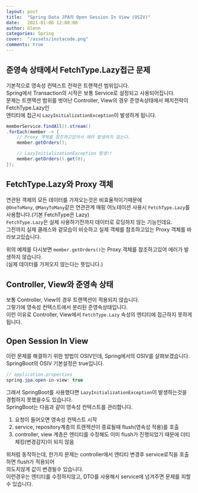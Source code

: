 ```yaml
---
layout: post
title:  "Spring Data JPA의 Open Session In View (OSIV)"
date:   2021-01-06 12:00:00
author: Glenn
categories: Spring
cover:  "/assets/instacode.png"
comments: true
---
```


## 준영속 상태에서 FetchType.Lazy접근 문제

기본적으로 영속성 컨텍스트 전략은 트랜잭션 범위입니다.  
Spring에서 Transaction의 시작은 보통 Service로 설정되고 사용되어집니다.  
문제는 트랜잭션 범위를 벗어난 Controller, View의 경우 준영속상태에서 페치전략이 FetchType.Lazy인  
엔티티에 접근시 `LazyInitializationException`이 발생하게 됩니다.

```java
memberService.findAll().stream()
.forEach(member -> {
    // Proxy 객체를 참조하고있어서 에러 발생하지 않는다.
    member.getOrders();

    // LazyInitializationException 발생!!
    member.getOrders().get(0);
});
```

## FetchType.Lazy와 Proxy 객체

연관된 객체의 모든 데이터를 가져오는것은 비효율적이기때문에  
`@OneToMany`, `@ManyToMany`같은 연관관계 매핑 어노테이션 사용시 `FetchType.Lazy`를 사용합니다.(기본 FetchType은 Lazy)  
`FetchType.Lazy`은 실제 사용하기전까지 데이터로 로딩하지 않는 기능인데요.  
그전까지 실제 클래스와 겉모습이 비슷하고 실제 객체를 참조하고있는 Proxy 객체를 바라보고있습니다.

위의 예제를 다시보면 `member.getOrders()`는 Proxy 객체를 참조하고있어 에러가 발생하지 않습니다.  
(실제 데이터를 가져오지 않는다는 뜻입니다.)


## Controller, View와 준영속 상태

보통 Controller, View의 경우 트랜잭션이 적용되지 않습니다.  
그렇기에 영속성 컨텍스트에서 분리된 준영속상태입니다.  
이런 이유로 Controller, View에서 `FetchType.Lazy` 속성의 엔티티에 접근하지 못하게 됩니다.


## Open Session In View

이런 문제를 해결하기 위한 방법이 OSIV인데, Spring에서의 OSIV를 살펴보겠습니다.  
SpringBoot의 OSIV 기본설정은 true입니다.  

```java
// application.properties
spring.jpa.open-in-view: true
```

그래서 SpringBoot를 사용했다면 `LazyInitializationException`이 발생하는것을 경험하지 못했을수도 있습니다.  
SpringBoot는 다음과 같이 영속성 컨텍스트를 관리합니다.  

1. 요청이 들어오면 영속성 컨텍스트 시작
2. service, repository계층의 트랜잭션이 종료될때 flush(영속성 적용)를 호출
3. controller, view 계층은 엔티티를 수정해도 이미 flush가 진행되었기 때문에 더티체킹(변경감지)이 되지 않음

위처럼 동작하는데, 한가지 문제는 controller에서 엔티티 변경후 service로직을 호출하면 flush가 적용되어  
의도치않게 값이 변경될수 있습니다.  
이런경우는 엔티티를 수정하지않고, DTO를 사용해서 service에 넘겨주면 문제를 피할수 있습니다.

